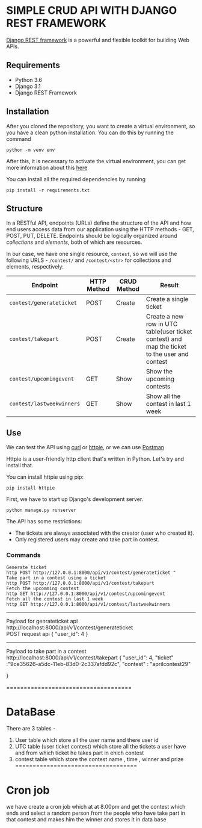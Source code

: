 # SIMPLE CRUD API WITH DJANGO REST FRAMEWORK
[Django REST framework](http://www.django-rest-framework.org/) is a powerful and flexible toolkit for building Web APIs.

## Requirements
- Python 3.6
- Django 3.1
- Django REST Framework

## Installation
After you cloned the repository, you want to create a virtual environment, so you have a clean python installation.
You can do this by running the command
```
python -m venv env
```

After this, it is necessary to activate the virtual environment, you can get more information about this [here](https://docs.python.org/3/tutorial/venv.html)

You can install all the required dependencies by running
```
pip install -r requirements.txt
```

## Structure
In a RESTful API, endpoints (URLs) define the structure of the API and how end users access data from our application using the HTTP methods - GET, POST, PUT, DELETE. Endpoints should be logically organized around _collections_ and _elements_, both of which are resources.

In our case, we have one single resource, `contest`, so we will use the following URLS - `/contest/` and `/contest/<str>` for collections and elements, respectively:

Endpoint |HTTP Method | CRUD Method | Result
-- | -- |-- |--
`contest/generateticket` | POST | Create | Create a single ticket 
`contest/takepart`| POST | Create | Create a new row in UTC table(user ticket contest) and map the ticket to the user and contest
`contest/upcomingevent` | GET| Show | Show the upcoming contests
`contest/lastweekwinners` | GET | Show | Show all the contest in last 1 week 

## Use
We can test the API using [curl](https://curl.haxx.se/) or [httpie](https://github.com/jakubroztocil/httpie#installation), or we can use [Postman](https://www.postman.com/)

Httpie is a user-friendly http client that's written in Python. Let's try and install that.

You can install httpie using pip:
```
pip install httpie
```

First, we have to start up Django's development server.
```
python manage.py runserver
```


The API has some restrictions:
-   The tickets are always associated with the creator (user who created it).
-   Only registered  users may create and take part in contest.


### Commands
```
Generate ticket
http POST http://127.0.0.1:8000/api/v1/contest/generateticket "
Take part in a contest using a ticket
http POST http://127.0.0.1:8000/api/v1/contest/takepart 
Fetch the upcomming contest
http GET http://127.0.0.1:8000/api/v1/contest/upcomingevent  
Fetch all the contest in last 1 week
http GET http://127.0.0.1:8000/api/v1/contest/lastweekwinners 
```

------------------------------------------
Payload for genrateticket api
http://localhost:8000/api/v1/contest/generateticket  
POST request api
{
    "user_id": 4
}

-----------------------------------
Payload to take part in a contest
http://localhost:8000/api/v1/contest/takepart
{
    "user_id": 4,
    "ticket" :"9ce35626-a5dc-11eb-83d0-2c337afdd92c",
    "contest" : "aprilcontest29"

}

====================================
# DataBase
There are 3 tables -
1) User table which store all the user name and there user id
2) UTC table (user ticket contest) which store all the tickets a user have and from which ticket he takes part in ehich contest
3) contest table which store the contest name , time , winner and prize
===================================
# Cron job 
we have create a cron job which at at 8.00pm and get the contest which ends and select a random person from the people who have take part in that contest and makes him the winner and stores it in data base 